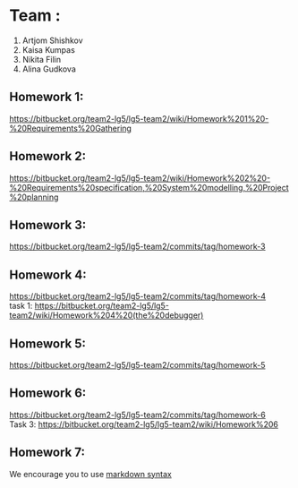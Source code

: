 # Team <write your team name here>:
1. Artjom Shishkov
2. Kaisa Kumpas
3. Nikita Filin
4. Alina Gudkova

## Homework 1:
https://bitbucket.org/team2-lg5/lg5-team2/wiki/Homework%201%20-%20Requirements%20Gathering 

## Homework 2:
https://bitbucket.org/team2-lg5/lg5-team2/wiki/Homework%202%20-%20Requirements%20specification,%20System%20modelling,%20Project%20planning

## Homework 3:
https://bitbucket.org/team2-lg5/lg5-team2/commits/tag/homework-3

## Homework 4:
https://bitbucket.org/team2-lg5/lg5-team2/commits/tag/homework-4
<br>
task 1: https://bitbucket.org/team2-lg5/lg5-team2/wiki/Homework%204%20(the%20debugger)

## Homework 5:
https://bitbucket.org/team2-lg5/lg5-team2/commits/tag/homework-5

## Homework 6:
https://bitbucket.org/team2-lg5/lg5-team2/commits/tag/homework-6
<br>
Task 3: https://bitbucket.org/team2-lg5/lg5-team2/wiki/Homework%206

## Homework 7:
<Links to the solution>

We encourage you to use [markdown syntax](https://confluence.atlassian.com/bitbucketserver/markdown-syntax-guide-776639995.html)